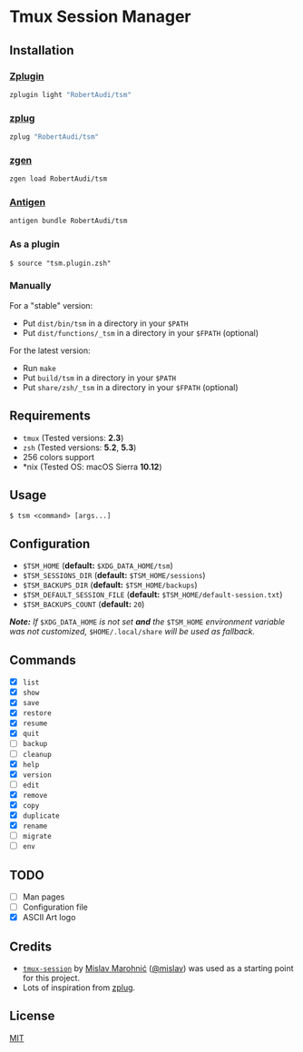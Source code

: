 Tmux Session Manager
====================

Installation
------------

### [Zplugin](https://github.com/zdharma/zplugin)

```sh
zplugin light "RobertAudi/tsm"
```

### [zplug](https://github.com/zplug/zplug)

```sh
zplug "RobertAudi/tsm"
```

### [zgen](https://github.com/tarjoilija/zgen)

```sh
zgen load RobertAudi/tsm
```

### [Antigen](http://antigen.sharats.me/)

```sh
antigen bundle RobertAudi/tsm
```

### As a plugin

```console
$ source "tsm.plugin.zsh"
```

### Manually

For a "stable" version:

- Put `dist/bin/tsm` in a directory in your `$PATH`
- Put `dist/functions/_tsm` in a directory in your `$FPATH` (optional)

For the latest version:

- Run `make`
- Put `build/tsm` in a directory in your `$PATH`
- Put `share/zsh/_tsm` in a directory in your `$FPATH` (optional)

Requirements
------------

- `tmux` (Tested versions: **2.3**)
- `zsh` (Tested versions: **5.2**, **5.3**)
- 256 colors support
- \*nix (Tested OS: macOS Sierra **10.12**)

Usage
-----

```console
$ tsm <command> [args...]
```

Configuration
-------------

- `$TSM_HOME` (**default:** `$XDG_DATA_HOME/tsm`)
- `$TSM_SESSIONS_DIR` (**default:** `$TSM_HOME/sessions`)
- `$TSM_BACKUPS_DIR` (**default:** `$TSM_HOME/backups`)
- `$TSM_DEFAULT_SESSION_FILE` (**default:** `$TSM_HOME/default-session.txt`)
- `$TSM_BACKUPS_COUNT` (**default:** `20`)

_**Note:** If_ `$XDG_DATA_HOME` _is not set **and** the_ `$TSM_HOME` _environment variable was not customized,_ `$HOME/.local/share` _will be used as fallback._

Commands
--------

- [x] `list`
- [x] `show`
- [x] `save`
- [x] `restore`
- [x] `resume`
- [x] `quit`
- [ ] `backup`
- [ ] `cleanup`
- [x] `help`
- [x] `version`
- [ ] `edit`
- [x] `remove`
- [x] `copy`
- [x] `duplicate`
- [x] `rename`
- [ ] `migrate`
- [ ] `env`

TODO
----

- [ ] Man pages
- [ ] Configuration file
- [x] ASCII Art logo

Credits
-------

- [`tmux-session`][tmux-session-mislav] by [Mislav Marohnić][gh-mislav] ([@mislav][gh-mislav]) was used as a starting point for this project.
- Lots of inspiration from [zplug][gh-zplug].

[tmux-session-mislav]: https://github.com/mislav/dotfiles/blob/62ca947b2cc39453a9f06d601dc00f85708995d9/bin/tmux-session
[gh-mislav]: https://github.com/mislav
[gh-zplug]: https://github.com/zplug/zplug

License
-------

[MIT](LICENSE.txt)
